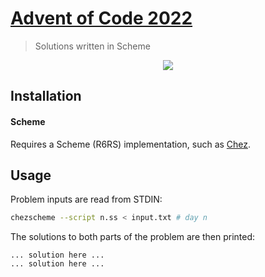 # [Advent of Code 2022](https://adventofcode.com/2022)
> Solutions written in Scheme

<p align="center">
    <a href="./scheme"><img src="https://img.shields.io/badge/Scheme-4%2F25-blue"></a>
</p>


## Installation

#### Scheme
Requires a Scheme (R6RS) implementation, such as 
[Chez](https://github.com/cisco/chezscheme). 

## Usage

Problem inputs are read from STDIN:

```sh
chezscheme --script n.ss < input.txt # day n
```

The solutions to both parts of the problem are then printed:

```
... solution here ...
... solution here ...
```
